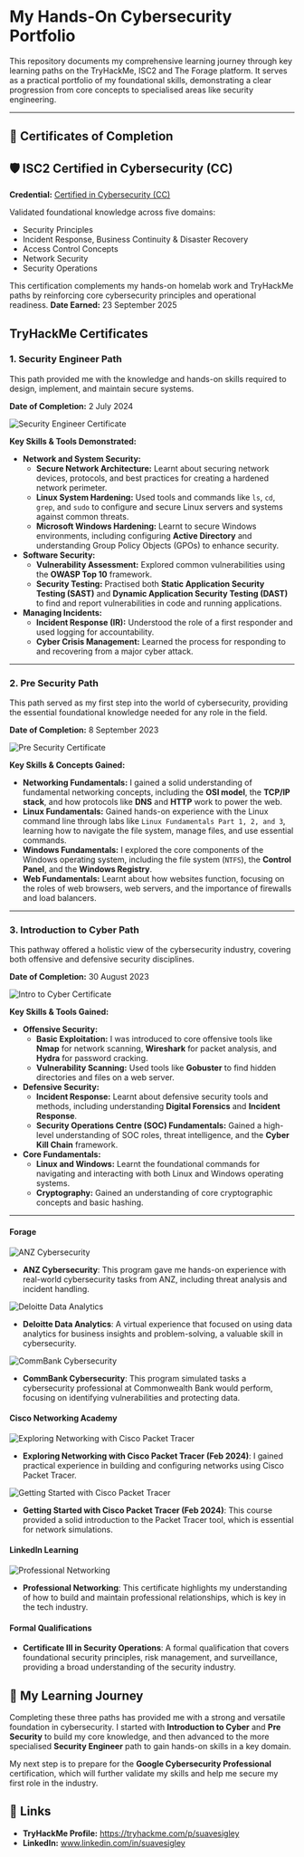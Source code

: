# My Hands-On Cybersecurity Portfolio

This repository documents my comprehensive learning journey through key learning paths on the TryHackMe, ISC2 and The Forage platform. It serves as a practical portfolio of my foundational skills, demonstrating a clear progression from core concepts to specialised areas like security engineering.

---

## 📜 Certificates of Completion

## 🛡️ ISC2 Certified in Cybersecurity (CC)
 
**Credential:** [Certified in Cybersecurity (CC)](images/cc.png)  

Validated foundational knowledge across five domains:
- Security Principles  
- Incident Response, Business Continuity & Disaster Recovery  
- Access Control Concepts  
- Network Security  
- Security Operations  

This certification complements my hands-on homelab work and TryHackMe paths by reinforcing core cybersecurity principles and operational readiness.
**Date Earned:** 23 September 2025 

## TryHackMe Certificates
### 1. Security Engineer Path

This path provided me with the knowledge and hands-on skills required to design, implement, and maintain secure systems.

**Date of Completion:** 2 July 2024

![Security Engineer Certificate](images/1.png)

**Key Skills & Tools Demonstrated:**

* **Network and System Security:**
    * **Secure Network Architecture:** Learnt about securing network devices, protocols, and best practices for creating a hardened network perimeter.
    * **Linux System Hardening:** Used tools and commands like `ls`, `cd`, `grep`, and `sudo` to configure and secure Linux servers and systems against common threats.
    * **Microsoft Windows Hardening:** Learnt to secure Windows environments, including configuring **Active Directory** and understanding Group Policy Objects (GPOs) to enhance security.
* **Software Security:**
    * **Vulnerability Assessment:** Explored common vulnerabilities using the **OWASP Top 10** framework.
    * **Security Testing:** Practised both **Static Application Security Testing (SAST)** and **Dynamic Application Security Testing (DAST)** to find and report vulnerabilities in code and running applications.
* **Managing Incidents:**
    * **Incident Response (IR):** Understood the role of a first responder and used logging for accountability.
    * **Cyber Crisis Management:** Learned the process for responding to and recovering from a major cyber attack.

---

### 2. Pre Security Path

This path served as my first step into the world of cybersecurity, providing the essential foundational knowledge needed for any role in the field.

**Date of Completion:** 8 September 2023

![Pre Security Certificate](images/2.png)

**Key Skills & Concepts Gained:**

* **Networking Fundamentals:** I gained a solid understanding of fundamental networking concepts, including the **OSI model**, the **TCP/IP stack**, and how protocols like **DNS** and **HTTP** work to power the web.
* **Linux Fundamentals:** Gained hands-on experience with the Linux command line through labs like `Linux Fundamentals Part 1, 2, and 3`, learning how to navigate the file system, manage files, and use essential commands.
* **Windows Fundamentals:** I explored the core components of the Windows operating system, including the file system (`NTFS`), the **Control Panel**, and the **Windows Registry**.
* **Web Fundamentals:** Learnt about how websites function, focusing on the roles of web browsers, web servers, and the importance of firewalls and load balancers.

---

### 3. Introduction to Cyber Path

This pathway offered a holistic view of the cybersecurity industry, covering both offensive and defensive security disciplines.

**Date of Completion:** 30 August 2023

![Intro to Cyber Certificate](images/3.png)

**Key Skills & Tools Gained:**

* **Offensive Security:**
    * **Basic Exploitation:** I was introduced to core offensive tools like **Nmap** for network scanning, **Wireshark** for packet analysis, and **Hydra** for password cracking.
    * **Vulnerability Scanning:** Used tools like **Gobuster** to find hidden directories and files on a web server.
* **Defensive Security:**
    * **Incident Response:** Learnt about defensive security tools and methods, including understanding **Digital Forensics** and **Incident Response**.
    * **Security Operations Centre (SOC) Fundamentals:** Gained a high-level understanding of SOC roles, threat intelligence, and the **Cyber Kill Chain** framework.
* **Core Fundamentals:**
    * **Linux and Windows:** Learnt the foundational commands for navigating and interacting with both Linux and Windows operating systems.
    * **Cryptography:** Gained an understanding of core cryptographic concepts and basic hashing.

---
#### **Forage**
![ANZ Cybersecurity](images/anz.jpg)
* **ANZ Cybersecurity**: This program gave me hands-on experience with real-world cybersecurity tasks from ANZ, including threat analysis and incident handling.

![Deloitte Data Analytics](images/deloitte.jpg)
* **Deloitte Data Analytics**: A virtual experience that focused on using data analytics for business insights and problem-solving, a valuable skill in cybersecurity.

![CommBank Cybersecurity](images/cwb.jpg)
* **CommBank Cybersecurity**: This program simulated tasks a cybersecurity professional at Commonwealth Bank would perform, focusing on identifying vulnerabilities and protecting data.

#### **Cisco Networking Academy**
![Exploring Networking with Cisco Packet Tracer](images/cpt1.png)
* **Exploring Networking with Cisco Packet Tracer (Feb 2024)**: I gained practical experience in building and configuring networks using Cisco Packet Tracer.

![Getting Started with Cisco Packet Tracer](images/cpt2.png)
* **Getting Started with Cisco Packet Tracer (Feb 2024)**: This course provided a solid introduction to the Packet Tracer tool, which is essential for network simulations.

#### **LinkedIn Learning**
![Professional Networking](images/linkedin1.jpg)
* **Professional Networking**: This certificate highlights my understanding of how to build and maintain professional relationships, which is key in the tech industry.

#### **Formal Qualifications**

* **Certificate III in Security Operations**: A formal qualification that covers foundational security principles, risk management, and surveillance, providing a broad understanding of the security industry.
## 🚀 My Learning Journey

Completing these three paths has provided me with a strong and versatile foundation in cybersecurity. I started with **Introduction to Cyber** and **Pre Security** to build my core knowledge, and then advanced to the more specialised **Security Engineer** path to gain hands-on skills in a key domain.

My next step is to prepare for the **Google Cybersecurity Professional** certification, which will further validate my skills and help me secure my first role in the industry.

## 🔗 Links

* **TryHackMe Profile:** https://tryhackme.com/p/suavesigley
* **LinkedIn:** www.linkedin.com/in/suavesigley

